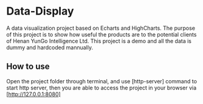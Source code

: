 # Data-Display
A data visualization project based on Echarts and HighCharts. The purpose of this project is to show how useful the products are to the potential clients of Henan YunGo Intelligence Ltd. This project is a demo and all the data is dummy and hardcoded mannually. 

## How to use

Open the project folder through terminal, and use [http-server] command to start http server, then you are able to access the project in your browser via [http://127.0.0.1:8080]
